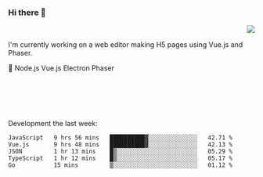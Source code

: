 ### Hi there 👋

<img align="right" src="https://github-readme-stats.vercel.app/api?username=jasonpanggo"/>

<br>
<p align="left">
I'm currently working on a web editor making H5 pages using Vue.js and Phaser.
</p>
<p align="left">
📖 Node.js Vue.js Electron Phaser
</p>
<br>
<br>
<br>
<br>

Development the last week:
<!--START_SECTION:waka-->
```text
JavaScript   9 hrs 56 mins   ██████████▓░░░░░░░░░░░░░░   42.71 % 
Vue.js       9 hrs 48 mins   ██████████▓░░░░░░░░░░░░░░   42.13 % 
JSON         1 hr 13 mins    █▒░░░░░░░░░░░░░░░░░░░░░░░   05.29 % 
TypeScript   1 hr 12 mins    █▒░░░░░░░░░░░░░░░░░░░░░░░   05.17 % 
Go           15 mins         ▒░░░░░░░░░░░░░░░░░░░░░░░░   01.12 % 
```
<!--END_SECTION:waka-->

<!--
**JASONPANGGO/jasonpanggo** is a ✨ _special_ ✨ repository because its `README.md` (this file) appears on your GitHub profile.

Here are some ideas to get you started:

- 🔭 I’m currently working on ...
- 🌱 I’m currently learning ...
- 👯 I’m looking to collaborate on ...
- 🤔 I’m looking for help with ...
- 💬 Ask me about ...
- 📫 How to reach me: ...
- 😄 Pronouns: ...
- ⚡ Fun fact: ...
-->
